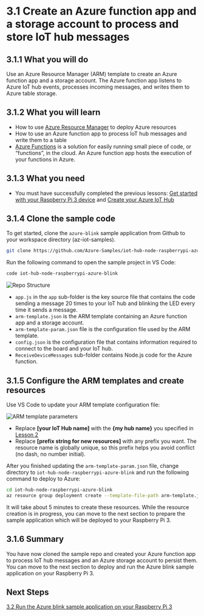 <properties
 pageTitle="Create an Azure function app and a storage account to process and store IoT hub messages"
 description="Use an Azure Resource Manager (ARM) template to create an Azure function app and a storage account. The Azure function app listens to Azure IoT hub events, processes incoming messages, and writes them to Azure table storage."
 services="iot-hub"
 documentationCenter=""
 authors="shizn"
 manager="timlt"
 tags=""
 keywords=""/>

<tags
 ms.service="iot-hub"
 ms.devlang="multiple"
 ms.topic="article"
 ms.tgt_pltfrm="na"
 ms.workload="na"
 ms.date="09/28/2016" 
 ms.author="xshi"/>

# 3.1 Create an Azure function app and a storage account to process and store IoT hub messages

## 3.1.1 What you will do
Use an Azure Resource Manager (ARM) template to create an Azure function app and a storage account. The Azure function app listens to Azure IoT hub events, processes incoming messages, and writes them to Azure table storage.

## 3.1.2 What you will learn
- How to use [Azure Resource Manager](../../articles/resource-group-overview.md) to deploy Azure resources
- How to use an Azure function app to process IoT hub messages and write them to a table
 - [Azure Functions](../../articles/azure-functions/functions-overview.md) is a solution for easily running small piece of code, or “functions”, in the cloud. An Azure function app hosts the execution of your functions in Azure.

## 3.1.3 What you need
- You must have successfully completed the previous lessons: [Get started with your Raspberry Pi 3 device](iot-hub-raspberry-pi-node-lesson1.md) and [Create your Azure IoT Hub](iot-hub-raspberry-pi-node-lesson2.md)

## 3.1.4 Clone the sample code
To get started, clone the `azure-blink` sample application from Github to your workspace directory (az-iot-samples).

```bash
git clone https://github.com/Azure-Samples/iot-hub-node-raspberrypi-azure-blink
```

Run the following command to open the sample project in VS Code:

```bash
code iot-hub-node-raspberrypi-azure-blink
```

![Repo Structure](media/iot-hub-raspberry-pi-lessons/lesson3/repo_structure.png)

- `app.js` in the `app` sub-folder is the key source file that contains the code sending a message 20 times to your IoT hub and blinking the LED every time it sends a message.
- `arm-template.json` is the ARM template containing an Azure function app and a storage account.
- `arm-template-param.json` file is the configuration file used by the ARM template.
- `config.json` is the configuration file that contains information required to connect to the board and your IoT hub.
- `ReceiveDeviceMessages` sub-folder contains Node.js code for the Azure function.

## 3.1.5 Configure the ARM templates and create resources
Use VS Code to update your ARM template configuration file:

![ARM template parameters](media/iot-hub-raspberry-pi-lessons/lesson3/arm_para.png)

- Replace **[your IoT Hub name]** with the **{my hub name}** you specified in [Lesson 2](iot-hub-raspberry-pi-node-lesson2-prepare-azure-iot-hub.md)
- Replace **[prefix string for new resources]** with any prefix you want. The resource name is globally unique, so this prefix helps you avoid conflict (no dash, no number initial). 

After you finished updating the `arm-template-param.json` file, change directory to `iot-hub-node-raspberrypi-azure-blink` and  run the following command to deploy to Azure:

```bash
cd iot-hub-node-raspberrypi-azure-blink
az resource group deployment create --template-file-path arm-template.json --parameters-file-path arm-template-param.json -g iot-sample -n mydeployment
```

It will take about 5 minutes to create these resources. While the resource creation is in progress, you can move to the next section to prepare the sample application which will be deployed to your Raspberry Pi 3.

## 3.1.6 Summary
You have now cloned the sample repo and created your Azure function app to process IoT hub messages and an Azure storage account to persist them. You can move to the next section to deploy and run the Azure blink sample application on your Raspberry Pi 3.

## Next Steps
[3.2 Run the Azure blink sample application on your Raspberry Pi 3](iot-hub-raspberry-pi-node-lesson3-run-azure-blink.md)
